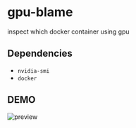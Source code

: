 # gpu-blame

inspect which docker container using gpu

## Dependencies

- `nvidia-smi`
- `docker`

## DEMO

![preview](https://oss.navercorp.com/jiun-bae/gpu-blame/blob/master/assets/preview.png?raw=true)
